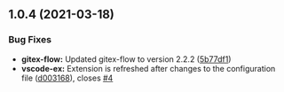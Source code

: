 ## 1.0.4 (2021-03-18)


### Bug Fixes

* **gitex-flow:** Updated gitex-flow to version 2.2.2 ([5b77df1](https://github.com/gitex-flow/gitex-flow-vscode/commits/5b77df1ebd44fa64333f3e53952ee06f98d1caa2))
* **vscode-ex:** Extension is refreshed after changes to the configuration file ([d003168](https://github.com/gitex-flow/gitex-flow-vscode/commits/d003168e5f8b96a14d03d2e96454769ee4aa4d7c)), closes [#4](https://github.com/gitex-flow/gitex-flow-vscode/issues/4)



